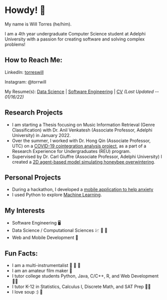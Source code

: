 # Howdy! :cowboy_hat_face:

My name is Will Torres (he/him). 

I am a 4th year undergraduate Computer Science student at Adelphi University with a passion for creating software and solving complex problems!

## How to Reach Me:
LinkedIn: [torreswill](https://www.linkedin.com/in/torreswill)

Instagram: @torrwill

My Resume(s): [Data Science](https://github.com/torrwill/torrwill/blob/main/resume/Will%20Torres%2C%20Resume.pdf) 
| [Software Engineering](https://github.com/torrwill/torrwill/blob/main/resume/Will%20Torres%20Resume.pdf) | [CV](https://github.com/torrwill/torrwill/blob/main/resume/Will-Torres-CV.pdf) *(Last Updated -- 01/16/22)*

## Research Projects
- I am starting a Thesis focusing on Music Information Retrieval (Genre Classification) with Dr. Anil Venkatesh (Associate Professor, Adelphi University) in January 2022.
- Over the summer, I worked with Dr. Hong Qin (Associate Professor, UTC) on a [COVID-19 cointegration analysis project](https://github.com/torrwill/COVID19-Cointegration), as a part of a Research Experience for Undergraduates (REU) program.
- Supervised by Dr. Carl Giuffre (Associate Professor, Adelphi University) I created a [2D agent-based model simulating honeybee overwintering](https://github.com/torrwill/ABM-Honey-Bee-Overwintering).

## Personal Projects
- During a hackathon, I developed a [mobile application to help anxiety](https://github.com/torrwill/Take10)
- I used Python to explore [Machine Learning](https://github.com/torrwill/KNN-Genre-Classifier).

## My Interests
- Software Engineering :desktop_computer:
- Data Science / Computational Sciences :chart: :dna: :microscope:
- Web and Mobile Development :iphone:

## Fun Facts: 
- I am a multi-instrumentalist :guitar: :drum: :musical_keyboard:
- I am an amateur film maker :movie_camera:
- I tutor college students Python, Java, C/C++, R, and Web Development :man_teacher:
- I tutor K-12 in Statistics, Calculus I, Discrete Math, and SAT Prep :man_teacher:
- I love soup :) :bowl_with_spoon:

